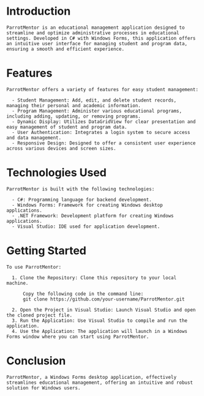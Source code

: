 # Introduction
    ParrotMentor is an educational management application designed to streamline and optimize administrative processes in educational settings. Developed in C# with Windows Forms, this application offers an intuitive user interface for managing student and program data, ensuring a smooth and efficient experience.

# Features
    ParrotMentor offers a variety of features for easy student management:

      - Student Management: Add, edit, and delete student records, managing their personal and academic information.
      - Program Management: Administer various educational programs, including adding, updating, or removing programs.
      - Dynamic Display: Utilizes DataGridView for clear presentation and easy management of student and program data.
      - User Authentication: Integrates a login system to secure access and data management.
      - Responsive Design: Designed to offer a consistent user experience across various devices and screen sizes.
      
# Technologies Used
    ParrotMentor is built with the following technologies:

      - C#: Programming language for backend development.
      - Windows Forms: Framework for creating Windows desktop applications.
      - .NET Framework: Development platform for creating Windows applications.
      - Visual Studio: IDE used for application development.
      
# Getting Started
    To use ParrotMentor:

      1. Clone the Repository: Clone this repository to your local machine.

          Copy the following code in the command line: 
          git clone https://github.com/your-username/ParrotMentor.git

      2. Open the Project in Visual Studio: Launch Visual Studio and open the cloned project file.
      3. Run the Application: Use Visual Studio to compile and run the application.
      4. Use the Application: The application will launch in a Windows Forms window where you can start using ParrotMentor.

# Conclusion
    ParrotMentor, a Windows Forms desktop application, effectively streamlines educational management, offering an intuitive and robust solution for Windows users.
